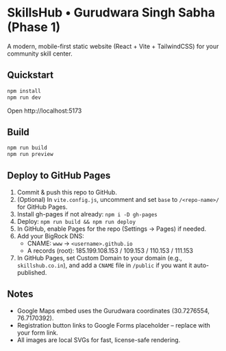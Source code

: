 # SkillsHub • Gurudwara Singh Sabha (Phase 1)

A modern, mobile-first static website (React + Vite + TailwindCSS) for your community skill center.

## Quickstart

```bash
npm install
npm run dev
```

Open http://localhost:5173

## Build

```bash
npm run build
npm run preview
```

## Deploy to GitHub Pages

1. Commit & push this repo to GitHub.
2. (Optional) In `vite.config.js`, uncomment and set `base` to `/<repo-name>/` for GitHub Pages.
3. Install gh-pages if not already: `npm i -D gh-pages`
4. Deploy: `npm run build && npm run deploy`
5. In GitHub, enable Pages for the repo (Settings → Pages) if needed.
6. Add your BigRock DNS:
   - CNAME: `www` → `<username>.github.io`
   - A records (root): 185.199.108.153 / 109.153 / 110.153 / 111.153
7. In GitHub Pages, set Custom Domain to your domain (e.g., `skillshub.co.in`), and add a `CNAME` file in `/public` if you want it auto-published.

## Notes
- Google Maps embed uses the Gurudwara coordinates (30.7276554, 76.7170392).
- Registration button links to Google Forms placeholder – replace with your form link.
- All images are local SVGs for fast, license-safe rendering.
